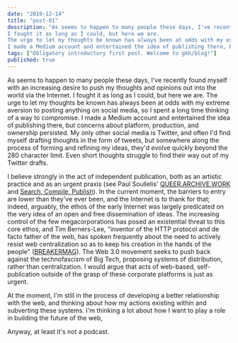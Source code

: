 ```yaml
---
date: "2019-12-14"
title: "post-01"
description: "As seems to happen to many people these days, I've recently found myself with an increasing desire to push my thoughts and opinions out into the world via the Internet. 
I fought it as long as I could, but here we are.
The urge to let my thoughts be known has always been at odds with my extreme aversion to posting anything on social media, so I spent a long time thinking of a way to compromise.
I made a Medium account and entertained the idea of publishing there, but concerns about platform, production, and ownership persisted."
tags: ["Obligatory introductory first post. Welcome to gkh/blog!"]
published: true
---
```


As seems to happen to many people these days, I've recently found myself with an increasing desire to push my thoughts and opinions out into the world via the Internet.
I fought it as long as I could, but here we are.
The urge to let my thoughts be known has always been at odds with my extreme aversion to posting anything on social media, so I spent a long time thinking of a way to compromise.
I made a Medium account and entertained the idea of publishing there, but concerns about platform, production, and ownership persisted.
My only other social media is Twitter, and often I'd find myself drafting thoughts in the form of tweets, but somewhere along the process of forming and refining my ideas, they'd evolve quickly beyond the 280 character limit.
Even short thoughts struggle to find their way out of my Twitter drafts.

I believe strongly in the act of independent publication, both as an artistic practice and as an urgent praxis (see Paul Soullelis' [QUEER.ARCHIVE.WORK](https://soulellis.com/work/queerarchivework/index.html) and [Search, Compile, Publish](https://soulellis.com/2013/05/search-compile-publish/)).
In the current moment, the barriers to entry are lower than they've ever been, and the Internet is to thank for that; indeed, arguably, the ethos of the early Internet was largely predicated on the very idea of an open and free dissemination of ideas.
The increasing control of the few megacorporations has posed an existential threat to this core ethos, and Tim Berners-Lee, "inventor of the HTTP protocol and de facto father of the web, has spoken frequently about the need to actively resist web centralization so as to keep his creation in the hands of the people" ([BREAKERMAG](https://breakermag.com/the-decentralized-web-explained-in-words-you-can-understand/)).
The Web 3.0 movement seeks to push back against the technofascism of Big Tech, proposing systems of distribution, rather than centralization.
I would argue that acts of web-based, self-publication outside of the grasp of these corporate platforms is just as urgent.

At the moment, I'm still in the process of developing a better relationship with the web, and thinking about how my actions existing within and subverting these systems.
I'm thinking a lot about how I want to play a role in building the future of the web,

Anyway, at least it's not a podcast.
